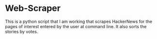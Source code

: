 # Web-Scraper

This is a python script that I am working that scrapes HackerNews for the pages of interest entered by the user at command line. It also sorts the stories by votes.
